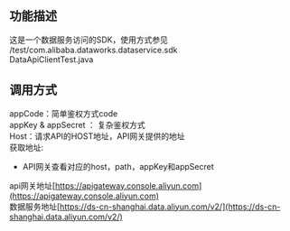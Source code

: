 ## 功能描述
这是一个数据服务访问的SDK，使用方式参见  
/test/com.alibaba.dataworks.dataservice.sdk  
DataApiClientTest.java  

## 调用方式
appCode：简单鉴权方式code  
appKey & appSecret ： 复杂鉴权方式  
Host：请求API的HOST地址，API网关提供的地址  
获取地址:   
* API网关查看对应的host，path，appKey和appSecret  

api网关地址[https://apigateway.console.aliyun.com](https://apigateway.console.aliyun.com)  
数据服务地址[https://ds-cn-shanghai.data.aliyun.com/v2/](https://ds-cn-shanghai.data.aliyun.com/v2/)  
